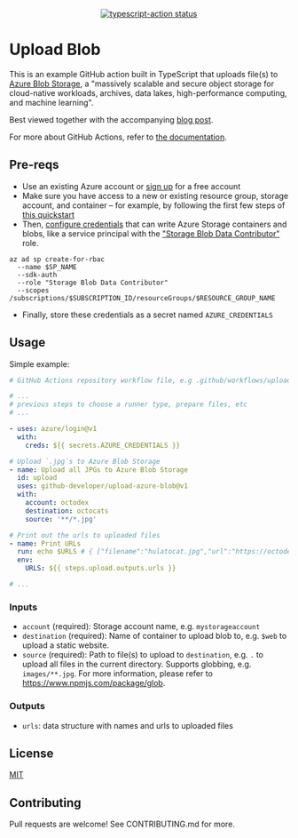 <p align="center">
  <a href="https://github.com/github-developer/upload-azure-blob/actions"><img alt="typescript-action status" src="https://github.com/github-developer/upload-azure-blob/workflows/build-test/badge.svg"></a>
</p>

# Upload Blob

This is an example GitHub action built in TypeScript that uploads file(s) to [Azure Blob Storage](https://azure.microsoft.com/en-us/services/storage/blobs/), a "massively scalable and secure object storage for cloud-native workloads, archives, data lakes, high-performance computing, and machine learning".  

Best viewed together with the accompanying [blog post](TODO).

For more about GitHub Actions, refer to [the documentation](https://docs.github.com/en/actions/creating-actions).

## Pre-reqs

- Use an existing Azure account or [sign up](https://azure.microsoft.com/free/?WT.mc_id=A261C142F) for a free account
- Make sure you have access to a new or existing resource group, storage account, and container – for example, by following the first few steps of [this quickstart](https://docs.microsoft.com/en-us/azure/storage/blobs/storage-quickstart-blobs-cli)
- Then, [configure credentials](https://github.com/Azure/login#configure-deployment-credentials) that can write Azure Storage containers and blobs, like a service principal with the ["Storage Blob Data Contributor"](https://docs.microsoft.com/en-us/azure/role-based-access-control/built-in-roles#storage-blob-data-contributor) role.
```
az ad sp create-for-rbac 
  --name $SP_NAME
  --sdk-auth
  --role "Storage Blob Data Contributor"
  --scopes /subscriptions/$SUBSCRIPTION_ID/resourceGroups/$RESOURCE_GROUP_NAME
```
- Finally, store these credentials as a secret named `AZURE_CREDENTIALS`

## Usage

Simple example:

```yml
# GitHub Actions repository workflow file, e.g .github/workflows/upload.yml

# ...
# previous steps to choose a runner type, prepare files, etc
# ...

- uses: azure/login@v1
  with:
    creds: ${{ secrets.AZURE_CREDENTIALS }}

# Upload `.jpg`s to Azure Blob Storage
- name: Upload all JPGs to Azure Blob Storage
  id: upload
  uses: github-developer/upload-azure-blob@v1
  with:
    account: octodex
    destination: octocats
    source: '**/*.jpg'

# Print out the urls to uploaded files
- name: Print URLs
  run: echo $URLS # { ["filename":"hulatocat.jpg","url":"https://octodex.blob.core.windows.net/octocats/hulatocat.jpg"] }
  env:
    URLS: ${{ steps.upload.outputs.urls }}

# ...
```

### Inputs

- `account` (required): Storage account name, e.g. `mystorageaccount`
- `destination` (required): Name of container to upload blob to, e.g. `$web` to upload a static website.
- `source` (required): Path to file(s) to upload to `destination`, e.g. `.` to upload all files in the current directory. Supports globbing, e.g. `images/**.jpg`. For more information, please refer to https://www.npmjs.com/package/glob.

### Outputs

- `urls`: data structure with names and urls to uploaded files

## License

[MIT](LICENSE)

## Contributing

Pull requests are welcome! See CONTRIBUTING.md for more.
